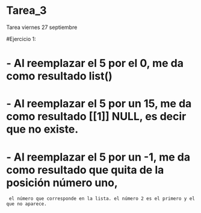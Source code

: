 # Tarea_3
Tarea viernes 27 septiembre


#Ejercicio 1: 
# - Al reemplazar el 5 por el 0, me da como resultado list()
# - Al reemplazar el 5 por un 15, me da como resultado [[1]] NULL, es decir que no existe.
# - Al reemplazar el 5 por un -1, me da como resultado que quita de la posición número uno,
     el número que corresponde en la lista. el número 2 es el primero y el que no aparece. 
